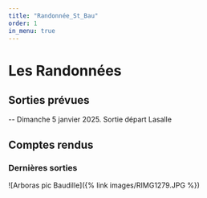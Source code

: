 ```yaml
---
title: "Randonnée_St_Bau"
order: 1
in_menu: true
---
```

# Les Randonnées 

## Sorties prévues
 -- Dimanche 5 janvier 2025. Sortie départ Lasalle

## Comptes rendus
### Dernières sorties
![Arboras pic Baudille]({% link images/RIMG1279.JPG %}) 